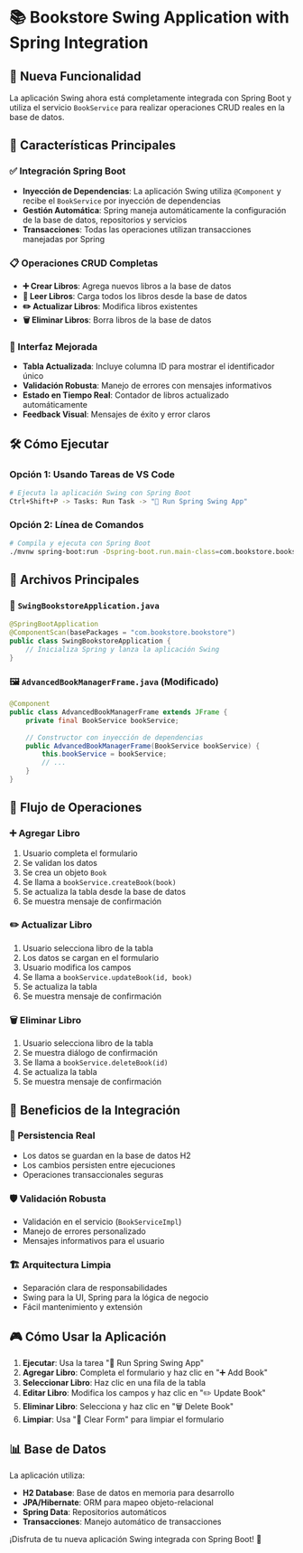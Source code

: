 # 📚 Bookstore Swing Application with Spring Integration

## 🌟 Nueva Funcionalidad

La aplicación Swing ahora está completamente integrada con Spring Boot y utiliza el servicio `BookService` para realizar operaciones CRUD reales en la base de datos.

## 🚀 Características Principales

### ✅ Integración Spring Boot
- **Inyección de Dependencias**: La aplicación Swing utiliza `@Component` y recibe el `BookService` por inyección de dependencias
- **Gestión Automática**: Spring maneja automáticamente la configuración de la base de datos, repositorios y servicios
- **Transacciones**: Todas las operaciones utilizan transacciones manejadas por Spring

### 📋 Operaciones CRUD Completas
- **➕ Crear Libros**: Agrega nuevos libros a la base de datos
- **📖 Leer Libros**: Carga todos los libros desde la base de datos
- **✏️ Actualizar Libros**: Modifica libros existentes
- **🗑️ Eliminar Libros**: Borra libros de la base de datos

### 🎨 Interfaz Mejorada
- **Tabla Actualizada**: Incluye columna ID para mostrar el identificador único
- **Validación Robusta**: Manejo de errores con mensajes informativos
- **Estado en Tiempo Real**: Contador de libros actualizado automáticamente
- **Feedback Visual**: Mensajes de éxito y error claros

## 🛠️ Cómo Ejecutar

### Opción 1: Usando Tareas de VS Code
```bash
# Ejecuta la aplicación Swing con Spring Boot
Ctrl+Shift+P -> Tasks: Run Task -> "🌟 Run Spring Swing App"
```

### Opción 2: Línea de Comandos
```bash
# Compila y ejecuta con Spring Boot
./mvnw spring-boot:run -Dspring-boot.run.main-class=com.bookstore.bookstore.swing.SwingBookstoreApplication
```

## 📁 Archivos Principales

### 🎯 `SwingBookstoreApplication.java`
```java
@SpringBootApplication
@ComponentScan(basePackages = "com.bookstore.bookstore")
public class SwingBookstoreApplication {
    // Inicializa Spring y lanza la aplicación Swing
}
```

### 🖼️ `AdvancedBookManagerFrame.java` (Modificado)
```java
@Component
public class AdvancedBookManagerFrame extends JFrame {
    private final BookService bookService;
    
    // Constructor con inyección de dependencias
    public AdvancedBookManagerFrame(BookService bookService) {
        this.bookService = bookService;
        // ...
    }
}
```

## 🔄 Flujo de Operaciones

### ➕ Agregar Libro
1. Usuario completa el formulario
2. Se validan los datos
3. Se crea un objeto `Book`
4. Se llama a `bookService.createBook(book)`
5. Se actualiza la tabla desde la base de datos
6. Se muestra mensaje de confirmación

### ✏️ Actualizar Libro
1. Usuario selecciona libro de la tabla
2. Los datos se cargan en el formulario
3. Usuario modifica los campos
4. Se llama a `bookService.updateBook(id, book)`
5. Se actualiza la tabla
6. Se muestra mensaje de confirmación

### 🗑️ Eliminar Libro
1. Usuario selecciona libro de la tabla
2. Se muestra diálogo de confirmación
3. Se llama a `bookService.deleteBook(id)`
4. Se actualiza la tabla
5. Se muestra mensaje de confirmación

## 🎯 Beneficios de la Integración

### 🔄 Persistencia Real
- Los datos se guardan en la base de datos H2
- Los cambios persisten entre ejecuciones
- Operaciones transaccionales seguras

### 🛡️ Validación Robusta
- Validación en el servicio (`BookServiceImpl`)
- Manejo de errores personalizado
- Mensajes informativos para el usuario

### 🏗️ Arquitectura Limpia
- Separación clara de responsabilidades
- Swing para la UI, Spring para la lógica de negocio
- Fácil mantenimiento y extensión

## 🎮 Cómo Usar la Aplicación

1. **Ejecutar**: Usa la tarea "🌟 Run Spring Swing App"
2. **Agregar Libro**: Completa el formulario y haz clic en "➕ Add Book"
3. **Seleccionar Libro**: Haz clic en una fila de la tabla
4. **Editar Libro**: Modifica los campos y haz clic en "✏️ Update Book"
5. **Eliminar Libro**: Selecciona y haz clic en "🗑️ Delete Book"
6. **Limpiar**: Usa "🔄 Clear Form" para limpiar el formulario

## 📊 Base de Datos

La aplicación utiliza:
- **H2 Database**: Base de datos en memoria para desarrollo
- **JPA/Hibernate**: ORM para mapeo objeto-relacional
- **Spring Data**: Repositorios automáticos
- **Transacciones**: Manejo automático de transacciones

¡Disfruta de tu nueva aplicación Swing integrada con Spring Boot! 🚀
